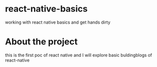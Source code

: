 # react-native-basics
working with react native basics and get hands dirty 

# About the project 
this is the first poc of react native and I will explore basic buldingblogs of react-native 
